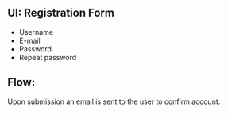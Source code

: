 UI: Registration Form
-----------------

- Username
- E-mail
- Password
- Repeat password

<reCaptcha>


Flow:
----------------------
Upon submission an email is sent to the user to confirm account.